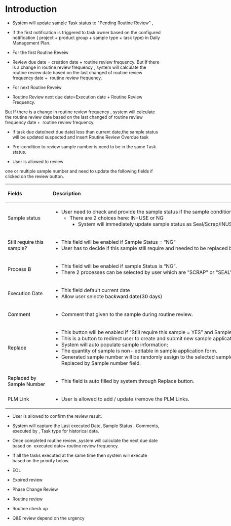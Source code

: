 # Introduction


- System will update sample Task status to "Pending Routine Review" ,

- If the first notification is triggered to task owner based on the configured notification ( project + product group + sample type + task type) in Daily Management Plan.

- For the first Routine Reveiw

- Review due date = creation date + routine review frequency. But If there is a change in routine review frequency , system will calculate the routine review date based on the last changed of routine review frequency date +  routine review frequency.

- For next Routine Reveiw

- Routine Review next due date=Execution date + Routine Review Frequency.

But If there is a change in routine review frequency , system will calculate the routine review date based on the last changed of routine review frequency date +  routine review frequency.
- If task due date(next due date) less than current date,the sample status will be updated suspected and insert Routine Review Overdue task

- Pre-condition to review sample number is need to be in the same Task status.

- User is allowed to review

one or multiple sample number and need to update the following fields if clicked on the review button.
<table class="relative-table wrapped confluenceTable" style="width: 938.35px;"><colgroup><col style="width: 146.725px;" /><col style="width: 790.625px;" /></colgroup><thead><tr><th style="text-align: left;" class="confluenceTh"><p>Fields</p></th><th style="text-align: left;" class="confluenceTh"><p>Description </p></th></tr></thead><tbody><tr><td colspan="1" class="confluenceTd">Sample status</td><td colspan="1" class="confluenceTd"><ul><li>User need to check and provide the sample status if the sample condition is IN-USE or NG.<ul><li>There are 2 choices here: IN-USE or NG<br /><ul><li>System will immediately update sample status as Seal/Scrap/INUSE after Q&E review.</li></ul></li></ul></li></ul></td></tr><tr><td style="text-align: left;" class="confluenceTd"><span style="color: rgb(0,0,0);">Still require this sample?</span></td><td style="text-align: left;" class="confluenceTd"><ul><li><span>This field will be enabled if Sample Status = “NG”</span></li><li>User has to decide if this sample still require and needed to be replaced by a new sample .</li></ul></td></tr><tr><td style="text-align: left;" colspan="1" class="confluenceTd"><span style="color: rgb(0,0,0);">Process B</span></td><td style="text-align: left;" colspan="1" class="confluenceTd"><ul style="text-align: left;"><li><span>This field will be enabled if sample Status is “NG”.</span></li><li><span>There 2 processes can be selected by user which are "SCRAP" or "SEAL".</span></li></ul></td></tr><tr><td colspan="1" class="confluenceTd">Execution Date</td><td colspan="1" class="confluenceTd"><ul><li>This field default current date</li><li>Allow user selecte <span style="color: rgb(0,0,0);">backward date(30 days)</span></li></ul></td></tr><tr><td style="text-align: left;" colspan="1" class="confluenceTd"><span style="color: rgb(0,0,0);">Comment</span></td><td style="text-align: left;" colspan="1" class="confluenceTd"><ul><li>Comment that given to the sample during routine review.</li></ul></td></tr><tr><td style="text-align: left;" colspan="1" class="confluenceTd"><span style="color: rgb(0,0,0);">Replace</span></td><td style="text-align: left;" colspan="1" class="confluenceTd"><ul style="text-align: left;"><li><span>This button will be enabled if “Still require this sample = YES” and Sample Status = NG</span></li><li><span><span>This is a button to redirect user to create and submit new sample application form. </span></span></li><li>System will auto populate sample information;</li><li><span>The quantity of sample is non- editable in sample application form.<br /></span></li><li><span>Generated sample number will be </span>randomly<span> assign to the selected sample number and store at Replaced by Sample number field.</span></li></ul></td></tr><tr><td style="text-align: left;" colspan="1" class="confluenceTd"><span style="color: rgb(0,0,0);">Replaced by Sample Number</span></td><td style="text-align: left;" colspan="1" class="confluenceTd"><ul style="text-align: left;"><li><span>This field is auto filled by system through Replace button.</span></li></ul></td></tr><tr><td style="text-align: left;" colspan="1" class="confluenceTd"><span style="color: rgb(0,0,0);">PLM Link</span></td><td style="text-align: left;" colspan="1" class="confluenceTd"><ul style="text-align: left;"><li><span>User is allowed to add / update /remove the PLM Links.</span></li></ul></td></tr></tbody></table>




- User is allowed to confirm the review result.


- System will capture the Last executed Date, Sample Status , Comments, executed by , Task type for historical data.

- Once completed routine review ,system will calculate the next due date based on  executed date+ routine review frequency.

- If all the tasks executed at the same time then system will execute based on the priority below.

- EOL

- Expired review

- Phase Change Review

- Routine review

- Routine check up

- Q&E review depend on the urgency
